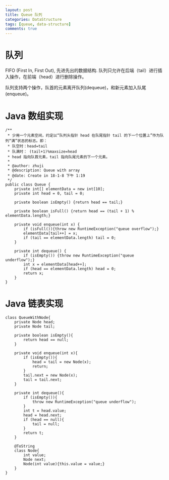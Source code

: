 ```yaml
---
layout: post
title: Queue 队列
categories: DataStructure
tags: [queue, data-structure]
comments: true
---
```



# 队列

FIFO (First In, First Out), 先进先出的数据结构. 队列只允许在后端（tail）进行插入操作，在前端（head）进行删除操作。

队列支持两个操作，队首的元素离开队列(dequeue)，和新元素加入队尾(enqueue)。


# Java 数组实现

    /**
     * 少用一个元素空间，约定以“队列头指针 head 在队尾指针 tail 的下一个位置上”作为队列“满”状态的标志。即：
     * 队空时：head=tail
     * 队满时： (tail+1)%maxsize=head
     * head 指向队首元素，tail 指向队尾元素的下一个元素。
     *
     * @author: zhuji
     * @description: Queue with array
     * @date: Create in 18-1-8 下午 1:19
     */
    public class Queue {
        private int[] elementData = new int[10];
        private int head = 0, tail = 0;
    
        private boolean isEmpty() {return head == tail;}
    
        private boolean isFull() {return head == (tail + 1) % elementData.length;}
    
        private void enqueue(int x) {
            if (isFull()){throw new RuntimeException("queue overflow");}
            elementData[tail++] = x;
            if (tail == elementData.length) tail = 0;
        }
    
        private int dequeue() {
            if (isEmpty()) {throw new RuntimeException("queue underflow");}
            int x = elementData[head++];
            if (head == elementData.length) head = 0;
            return x;
        }
    }


# Java 链表实现

    
    class QueueWithNode{
        private Node head;
        private Node tail;
    
        private boolean isEmpty(){
            return head == null;
        }
    
        private void enqueue(int x){
            if (isEmpty()){
                head = tail = new Node(x);
                return;
            }
            tail.next = new Node(x);
            tail = tail.next;
        }
    
        private int dequeue(){
            if (isEmpty()){
                throw new RuntimeException("queue underflow");
            }
            int t = head.value;
            head = head.next;
            if (head == null){
                tail = null;
            }
            return t;
        }
    
        @ToString
        class Node{
            int value;
            Node next;
            Node(int value){this.value = value;}
        }
    }

